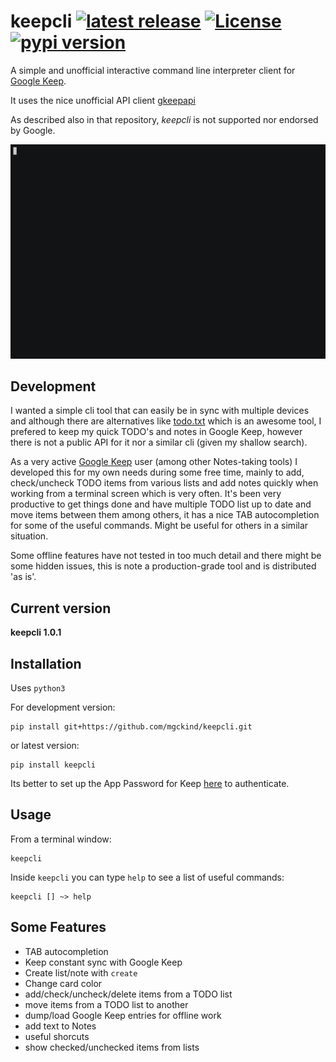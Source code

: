 # keepcli <a href="https://github.com/mgckind/keepcli/releases/tag/1.0.1"> <img src="https://img.shields.io/badge/release-v1.0.1-blue.svg" alt="latest release" /></a> <a href="https://github.com/mgckind/keepcli/blob/master/LICENSE.txt"><img src="https://img.shields.io/badge/license-NCSA%20License-blue.svg" alt="License" /> </a> <a href="https://pypi.python.org/pypi/keepcli/1.0.1"><img src="https://img.shields.io/badge/pypi-v1.0.1-orange.svg" alt="pypi version"/></a>

A simple and unofficial interactive command line interpreter client for [Google Keep](https://keep.google.com/).

It uses the nice unofficial API client [gkeepapi](https://github.com/kiwiz/gkeepapi) 

As described also in that repository, *keepcli* is not supported nor endorsed by Google.

![simple_demo](cover/simple_demo.gif)



## Development

I wanted a simple cli tool that can easily be in sync with multiple devices and although there are alternatives like [todo.txt](http://todotxt.org/) which is an awesome tool, I prefered to keep my quick TODO's and notes in Google Keep, however there is not a public API for it nor a similar cli (given my shallow search).

As a very active [Google Keep](https://keep.google.com/) user (among other Notes-taking tools) I developed this for my own needs during some free time, mainly to add, check/uncheck  TODO items from various lists  and add notes quickly when working from a terminal screen which is very often. It's been very productive to get things done and have multiple TODO list up to date and move items between them among others, it has a nice TAB autocompletion for some of the useful commands. Might be useful for others in a similar situation.

Some offline features have not tested in too much detail and there might be some hidden issues, this is note a production-grade tool and is distributed 'as is'.


## Current version

**keepcli 1.0.1**

## Installation

Uses `python3`

For development version:

    pip install git+https://github.com/mgckind/keepcli.git

or latest version:

    pip install keepcli

Its better to set up the App Password for Keep [here](https://myaccount.google.com/apppasswords) to authenticate.

## Usage


From a terminal window:

    keepcli
 
Inside `keepcli` you can type `help` to see a list of useful commands:

    keepcli [] ~> help

## Some Features

- TAB autocompletion
- Keep constant sync with Google Keep
- Create list/note with `create`
- Change card color
- add/check/uncheck/delete items from a TODO list
- move items from a TODO list to another 
- dump/load Google Keep entries for offline work
- add text to Notes
- useful shorcuts
- show checked/unchecked items from lists

